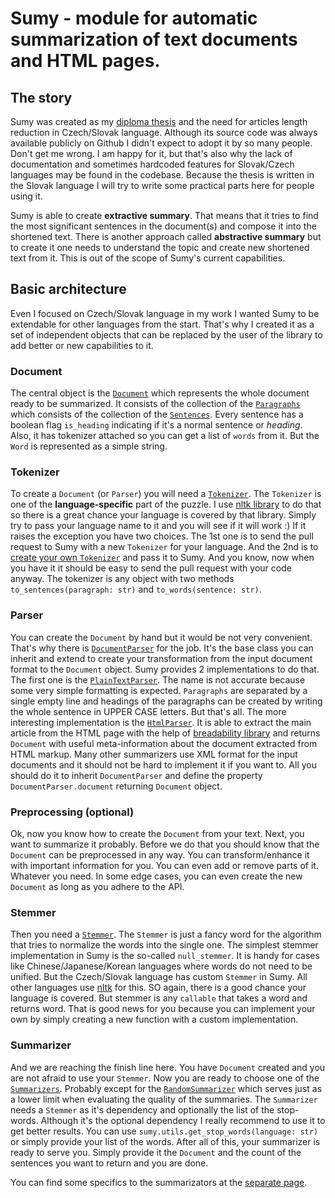 # Sumy - module for automatic summarization of text documents and HTML pages.

## The story

Sumy was created as my [diploma thesis](https://hdl.handle.net/11012/53529) and the need for articles length reduction in Czech/Slovak language. Although its source code was always available publicly on Github I didn't expect to adopt it by so many people. Don't get me wrong. I am happy for it, but that's also why the lack of documentation and sometimes hardcoded features for Slovak/Czech languages may be found in the codebase. Because the thesis is written in the Slovak language I will try to write some practical parts here for people using it.

Sumy is able to create **extractive summary**. That means that it tries to find the most significant sentences in the document(s) and compose it into the shortened text. There is another approach called **abstractive summary** but to create it one needs to understand the topic and create new shortened text from it. This is out of the scope of Sumy's current capabilities.

## Basic architecture

Even I focused on Czech/Slovak language in my work I wanted Sumy to be extendable for other languages from the start. That's why I created it as a set of independent objects that can be replaced by the user of the library to add better or new capabilities to it.

### Document
The central object is the [`Document`](https://github.com/miso-belica/sumy/blob/master/sumy/models/dom/_document.py) which represents the whole document ready to be summarized. It consists of the collection of the [`Paragraphs`](https://github.com/miso-belica/sumy/blob/master/sumy/models/dom/_paragraph.py) which consists of the collection of the [`Sentences`](https://github.com/miso-belica/sumy/blob/master/sumy/models/dom/_sentence.py). Every sentence has a boolean flag `is_heading` indicating if it's a normal sentence or _heading_. Also, it has tokenizer attached so you can get a list of `words` from it. But the `Word` is represented as a simple string.

### Tokenizer
To create a `Document` (or `Parser`) you will need a [`Tokenizer`](https://github.com/miso-belica/sumy/blob/master/sumy/nlp/tokenizers.py). The `Tokenizer` is one of the **language-specific** part of the puzzle. I use [nltk library](https://www.nltk.org/api/nltk.tokenize.html) to do that so there is a great chance your language is covered by that library. Simply try to pass your language name to it and you will see if it will work :) If it raises the exception you have two choices. The 1st one is to send the pull request to Sumy with a new `Tokenizer` for your language. And the 2nd is to [create your own `Tokenizer`](how-to-add-new-language.md) and pass it to Sumy. And you know, now when you have it it should be easy to send the pull request with your code anyway. The tokenizer is any object with two methods `to_sentences(paragraph: str)` and `to_words(sentence: str)`.

### Parser 
You can create the `Document` by hand but it would be not very convenient. That's why there is [`DocumentParser`](https://github.com/miso-belica/sumy/blob/master/sumy/parsers/parser.py) for the job. It's the base class you can inherit and extend to create your transformation from the input document format to the `Document` object. Sumy provides 2 implementations to do that. The first one is the [`PlainTextParser`](https://github.com/miso-belica/sumy/blob/master/sumy/parsers/plaintext.py). The name is not accurate because some very simple formatting is expected. `Paragraphs` are separated by a single empty line and headings of the paragraphs can be created by writing the whole sentence in UPPER CASE letters. But that's all. The more interesting implementation is the [`HtmlParser`](https://github.com/miso-belica/sumy/blob/master/sumy/parsers/html.py). It is able to extract the main article from the HTML page with the help of [breadability library](https://github.com/bookieio/breadability) and returns `Document` with useful meta-information about the document extracted from HTML markup. Many other summarizers use XML format for the input documents and it should not be hard to implement it if you want to. All you should do it to inherit `DocumentParser` and define the property `DocumentParser.document` returning `Document` object.

### Preprocessing (optional)
Ok, now you know how to create the `Document` from your text. Next, you want to summarize it probably. Before we do that you should know that the `Document` can be preprocessed in any way. You can transform/enhance it with important information for you. You can even add or remove parts of it. Whatever you need. In some edge cases, you can even create the new `Document` as long as you adhere to the API.

### Stemmer
Then you need a [`Stemmer`](https://github.com/miso-belica/sumy/blob/master/sumy/nlp/stemmers/__init__.py). The `Stemmer` is just a fancy word for the algorithm that tries to normalize the words into the single one. The simplest stemmer implementation in Sumy is the so-called `null_stemmer`. It is handy for cases like Chinese/Japanese/Korean languages where words do not need to be unified. But the Czech/Slovak language has custom `Stemmer` in Sumy. All other languages use [nltk](https://www.nltk.org/api/nltk.stem.html) for this. SO again, there is a good chance your language is covered. But stemmer is any `callable` that takes a word and returns word. That is good news for you because you can implement your own by simply creating a new function with a custom implementation.

### Summarizer
And we are reaching the finish line here. You have `Document` created and you are not afraid to use your `Stemmer`. Now you are ready to choose one of the [`Summarizers`](https://github.com/miso-belica/sumy/tree/master/sumy/summarizers). Probably except for the [`RandomSummarizer`](https://github.com/miso-belica/sumy/blob/master/sumy/summarizers/random.py) which serves just as a lower limit when evaluating the quality of the summaries. The `Summarizer` needs a `Stemmer` as it's dependency and optionally the list of the stop-words. Although it's the optional dependency I really recommend to use it to get better results. You can use `sumy.utils.get_stop_words(language: str)` or simply provide your list of the words. After all of this, your summarizer is ready to serve you. Simply provide it the `Document` and the count of the sentences you want to return and you are done.

You can find some specifics to the summarizators at the [separate page](summarizators.md).
